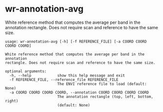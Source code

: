 # wr-annotation-avg

White reference method that computes the average per band in the annotation rectangle. Does not require scan and reference to have the same size.

```
usage: wr-annotation-avg [-h] [-f REFERENCE_FILE] [-a COORD COORD COORD COORD]

White reference method that computes the average per band in the annotation
rectangle. Does not require scan and reference to have the same size.

optional arguments:
  -h, --help            show this help message and exit
  -f REFERENCE_FILE, --reference_file REFERENCE_FILE
                        The ENVI reference file to load (default: None)
  -a COORD COORD COORD COORD, --annotation COORD COORD COORD COORD
                        The annotation rectangle (top, left, bottom, right)
                        (default: None)
```
